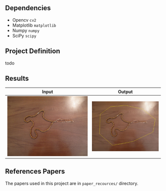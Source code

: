 ## Dependencies

- Opencv `cv2`
- Matplotlib `matplotlib`
- Numpy `numpy`
- SciPy `scipy`
## Project Definition

todo

## Results

| Input | Output |
| ------ | ------ |
| <img src="input/tasbih.jpg" alt="" width="400"/> | ![Alt Text](output/output.gif) |

## References Papers

The papers used in this project are in `paper_recources/` directory.